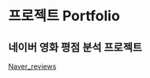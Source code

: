 # 프로젝트 Portfolio

## 네이버 영화 평점 분석 프로젝트
[Naver_reviews](https://github.com/SonHeeRak/dataML/blob/master/naver_movie.ipynb "네이버 영화 평점")

